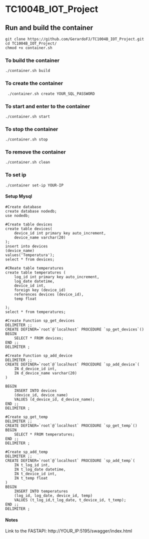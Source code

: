 # TC1004B_IOT_Project

## Run and build the container
```
git clone https://github.com/GerardoFJ/TC1004B_IOT_Project.git
cd TC1004B_IOT_Project/
chmod +x container.sh
```
### To build the container
` ./container.sh build `

### To create the container
` ./container.sh create YOUR_SQL_PASSWORD`

### To start and enter to the container
` ./container.sh start `

### To stop the container
` ./container.sh stop `

### To remove the container
` ./container.sh clean `

### To set ip
  `./container set-ip YOUR-IP`


#### Setup Mysql
```
#Create database
create database nodedb;
use nodedb;

#Create table devices
create table devices(
    device_id int primary key auto_increment,
    device_name varchar(20)
);
insert into devices
(device_name)
values('Temperatura');
select * from devices;

#CReate table temperatures
create table temperatures (
    log_id int primary key auto_increment,
    log_date datetime,
    device_id int,
    foreign key (device_id)
    references devices (device_id),
    temp float

);
select * from temperatures;

#Create Function sp_get_devices
DELIMITER ;;
CREATE DEFINER=`root`@`localhost` PROCEDURE `sp_get_devices`()
BEGIN
    SELECT * FROM devices;
END ;;
DELIMITER ;

#Create Function sp_add_device
DELIMITER ;;
CREATE DEFINER=`root`@`localhost` PROCEDURE `sp_add_device`(
    IN d_device_id int,
    IN d_device_name varchar(20)
)

BEGIN
    INSERT INTO devices
    (device_id, device_name)
    VALUES (d_device_id, d_device_name);
END ;;
DELIMITER ;

#Create sp_get_temp
DELIMITER ;;
CREATE DEFINER=`root`@`localhost` PROCEDURE `sp_get_temp`()
BEGIN
    SELECT * FROM temperatures;
END ;;
DELIMITER ;

#Create sp_add_temp
DELIMITER ;;
CREATE DEFINER=`root`@`localhost` PROCEDURE `sp_add_temp`(
    IN t_log_id int,
    IN t_log_date datetime,
    IN t_device_id int,
    IN t_temp float
)
BEGIN
    INSERT INTO temperatures
    (log_id, log_date, device_id, temp)
    VALUES (t_log_id,t_log_date, t_device_id, t_temp);
END ;;
DELIMITER ;

```

#### Notes
Link to the FASTAPI:
http://YOUR_IP:5195/swagger/index.html
